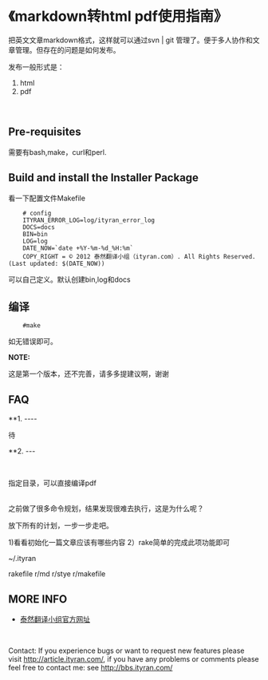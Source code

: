《markdown转html pdf使用指南》
=============================================================
把英文文章markdown格式，这样就可以通过svn | git 管理了。便于多人协作和文章管理。但存在的问题是如何发布。

发布一般形式是：

1. html 
2. pdf
<br />

Pre-requisites
-------------------------------------------------------------
需要有bash,make，curl和perl.
<br />

Build and install the Installer Package
-------------------------------------------------------------

看一下配置文件Makefile

		# config
		ITYRAN_ERROR_LOG=log/ityran_error_log
		DOCS=docs
		BIN=bin
		LOG=log
		DATE_NOW=`date +%Y-%m-%d_%H:%m` 
		COPY_RIGHT = © 2012 泰然翻译小组（ityran.com）. All Rights Reserved. (Last updated: $(DATE_NOW))

可以自己定义。默认创建bin,log和docs

编译
-----
		#make
如无错误即可。
<br />


**NOTE:** 

这是第一个版本，还不完善，请多多提建议啊，谢谢

FAQ
---

**1. ----

待

**2. ---

<br />  

指定目录，可以直接编译pdf


<br />
之前做了很多命令规划，结果发现很难去执行，这是为什么呢？

放下所有的计划，一步一步走吧。

1)看看初始化一篇文章应该有哪些内容
2）rake简单的完成此项功能即可


~/.ityran

rakefile
r/md
r/stye
r/makefile


 




MORE INFO
----------
* [泰然翻译小组官方网址](http://article.ityran.com/)      
<br />


Contact:
  If you experience bugs or want to request new features please visit 
  <http://article.ityran.com/>, if you have any
problems
  or comments please feel free to contact me: see 
  <http://bbs.ityran.com/>

